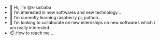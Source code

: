 - 👋 Hi, I’m @k-saibaba
- 👀 I’m interested in new softwares and new technology...
- 🌱 I’m currently learning raspberry pi, puthon...
- 💞️ I’m looking to collaborate on new internships on new softwares which i am really interested...
- 📫 How to reach me ...

<!---
k-saibaba/k-saibaba is a ✨ special ✨ repository because its `README.md` (this file) appears on your GitHub profile.
You can click the Preview link to take a look at your changes.
--->
